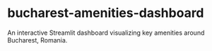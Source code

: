 # bucharest-amenities-dashboard
An interactive Streamlit dashboard visualizing key amenities around Bucharest, Romania. 
